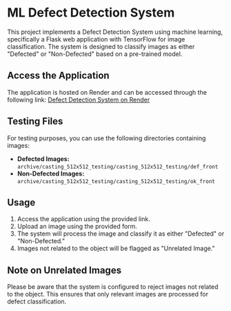 # ML Defect Detection System

This project implements a Defect Detection System using machine learning, specifically a Flask web application with TensorFlow for image classification. The system is designed to classify images as either "Defected" or "Non-Defected" based on a pre-trained model.

## Access the Application

The application is hosted on Render and can be accessed through the following link: [Defect Detection System on Render](https://ml-defect-detection-system-production.up.railway.app/)

## Testing Files

For testing purposes, you can use the following directories containing images:

- **Defected Images:** `archive/casting_512x512_testing/casting_512x512_testing/def_front`
- **Non-Defected Images:** `archive/casting_512x512_testing/casting_512x512_testing/ok_front`

## Usage

1. Access the application using the provided link.
2. Upload an image using the provided form.
3. The system will process the image and classify it as either "Defected" or "Non-Defected."
4. Images not related to the object will be flagged as "Unrelated Image."

## Note on Unrelated Images

Please be aware that the system is configured to reject images not related to the object. This ensures that only relevant images are processed for defect classification.
